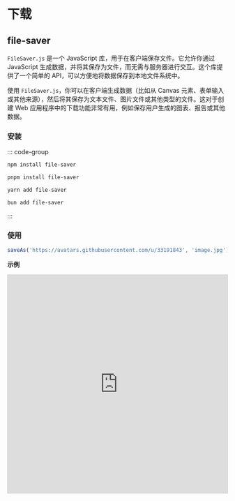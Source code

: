 <style>
.stackblitz {
  width: 100%;
  height: 500px;
  border: 1px solid #ccc;
}
</style>

# 下载

## file-saver

`FileSaver.js` 是一个 JavaScript 库，用于在客户端保存文件。它允许你通过 JavaScript 生成数据，并将其保存为文件，而无需与服务器进行交互。这个库提供了一个简单的 API，可以方便地将数据保存到本地文件系统中。

使用 `FileSaver.js`，你可以在客户端生成数据（比如从 Canvas 元素、表单输入或其他来源），然后将其保存为文本文件、图片文件或其他类型的文件。这对于创建 Web 应用程序中的下载功能非常有用，例如保存用户生成的图表、报告或其他数据。

### 安装

::: code-group

```bash [npm]
npm install file-saver
```

```bash [pnpm]
pnpm install file-saver
```

```bash [yarn]
yarn add file-saver
```

```bash [bun]
bun add file-saver
```

:::

### 使用

```ts
saveAs('https://avatars.githubusercontent.com/u/33191843', 'image.jpg');
```

**示例**

<iframe class="stackblitz" src="https://stackblitz.com/edit/vitejs-vite-nzcniz?embed=1&file=src%2Fmain.tsx&hideNavigation=1" />
